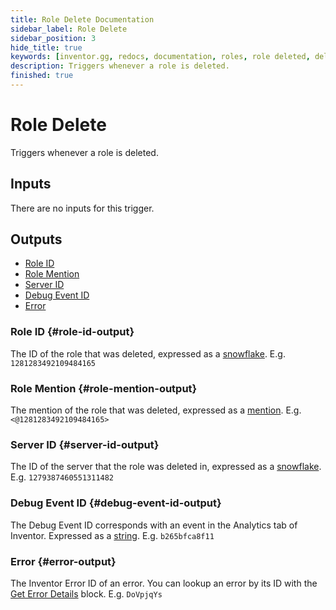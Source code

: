 ```yaml
---
title: Role Delete Documentation
sidebar_label: Role Delete
sidebar_position: 3
hide_title: true
keywords: [inventor.gg, redocs, documentation, roles, role deleted, delete role]
description: Triggers whenever a role is deleted.
finished: true
---
```

# Role Delete
Triggers whenever a role is deleted.

## Inputs
There are no inputs for this trigger.


## Outputs

- [Role ID](#role-id-output)
- [Role Mention](#role-mention-output)
- [Server ID](#server-id-output)
- [Debug Event ID](#debug-event-id-output)
- [Error](#error-output)

### Role ID {#role-id-output}
The ID of the role that was deleted, expressed as a [snowflake](/inventor-reference/types/string/snowflake). E.g. `1281283492109484165`
### Role Mention {#role-mention-output}
The mention of the role that was deleted, expressed as a [mention](/inventor-reference/types/string/mention). E.g. `<@1281283492109484165>`
### Server ID {#server-id-output}
The ID of the server that the role was deleted in, expressed as a [snowflake](/inventor-reference/types/string/snowflake). E.g. `1279387460551311482`

### Debug Event ID {#debug-event-id-output}
The Debug Event ID corresponds with an event in the Analytics tab of Inventor. Expressed as a [string](/inventor-reference/types/string). E.g. `b265bfca8f11`

### Error {#error-output}
The Inventor Error ID of an error. You can lookup an error by its ID with the [Get Error Details](/inventor-reference/blocks/utilities/get-error-details) block. E.g. `DoVpjqYs`